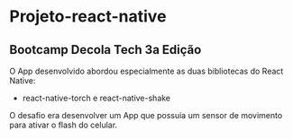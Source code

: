 # Projeto-react-native

##  Bootcamp Decola Tech 3a Edição

O App desenvolvido abordou especialmente as duas bibliotecas do React Native:
- react-native-torch e react-native-shake

O desafio era desenvolver um App que possuia um sensor de movimento para ativar o flash do celular.
